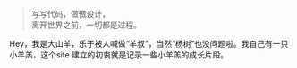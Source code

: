 > 写写代码，做做设计，  
> 离开世界之前，一切都是过程。

Hey，我是大山羊，乐于被人喊做“羊叔”，当然“杨树”也没问题啦。我自己有一只小羊羔，这个site
建立的初衷就是记录一些小羊羔的成长片段。